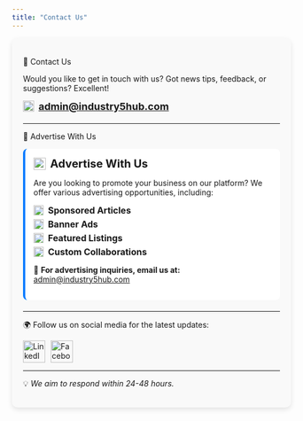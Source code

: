 ```yaml
---
title: "Contact Us"
---
```


<style>
.contact-container {
  background: #f9f9f9;
  padding: 20px;
  border-radius: 10px;
  box-shadow: 0px 4px 10px rgba(0, 0, 0, 0.1);
}

.contact-section {
  margin-bottom: 20px;
}

.contact-title {
  font-size: 24px;
  font-weight: bold;
  margin-bottom: 10px;
}

.contact-email {
  display: flex;
  align-items: center;
  font-size: 18px;
  font-weight: bold;
}

.contact-email img {
  width: 20px;
  margin-right: 8px;
}

.advertise-section {
  background: #fff;
  padding: 15px;
  border-left: 4px solid #007bff;
  border-radius: 8px;
  margin-bottom: 20px;
}

.advertise-title {
  display: flex;
  align-items: center;
  font-size: 20px;
  font-weight: bold;
}

.advertise-title img {
  width: 22px;
  margin-right: 8px;
}

.advertise-items {
  list-style: none;
  padding: 0;
}

.advertise-items li {
  display: flex;
  align-items: center;
  font-size: 16px;
  margin: 5px 0;
}

.advertise-items img {
  width: 18px;
  margin-right: 8px;
}

.social-icons {
  display: flex;
  gap: 10px;
  margin-top: 10px;
}

.social-icons a {
  text-decoration: none;
}

.social-icons img {
  width: 40px;
  transition: transform 0.3s ease-in-out;
}

.social-icons img:hover {
  transform: scale(1.1);
}
</style>

<div class="contact-container">

 📩 Contact Us  

Would you like to get in touch with us? Got news tips, feedback, or suggestions? Excellent!  

<div class="contact-section">
  <div class="contact-email">
    <img src="https://cdn-icons-png.flaticon.com/512/732/732200.png" alt="Email">
    <a href="mailto:admin@industry5hub.com">admin@industry5hub.com</a>
  </div>
</div>

---

 📢 Advertise With Us  

<div class="advertise-section">
  <div class="advertise-title">
    <img src="https://cdn-icons-png.flaticon.com/512/3135/3135768.png" alt="Ads">
    Advertise With Us
  </div>
  <p>Are you looking to promote your business on our platform? We offer various advertising opportunities, including:</p>

  <ul class="advertise-items">
    <li><img src="https://cdn-icons-png.flaticon.com/512/190/190411.png" alt="Check"> <b>Sponsored Articles</b></li>
    <li><img src="https://cdn-icons-png.flaticon.com/512/190/190411.png" alt="Check"> <b>Banner Ads</b></li>
    <li><img src="https://cdn-icons-png.flaticon.com/512/190/190411.png" alt="Check"> <b>Featured Listings</b></li>
    <li><img src="https://cdn-icons-png.flaticon.com/512/190/190411.png" alt="Check"> <b>Custom Collaborations</b></li>
  </ul>

  <p>📧 <b>For advertising inquiries, email us at:</b>  
  <a href="mailto:admin@industry5hub.com?subject=Advertising Inquiry">admin@industry5hub.com</a></p>
</div>

---

 🌍  Follow us on social media for the latest updates:

<div class="social-icons">
  <a href="https://www.linkedin.com/company/industry5hub" target="_blank">
    <img src="https://cdn-icons-png.flaticon.com/512/174/174857.png" alt="LinkedIn">
  </a>
  <a href="https://www.facebook.com/industry5hub" target="_blank">
    <img src="https://cdn-icons-png.flaticon.com/512/174/174848.png" alt="Facebook">
  </a>
</div>

---

💡 *We aim to respond within 24-48 hours.*  

</div>
